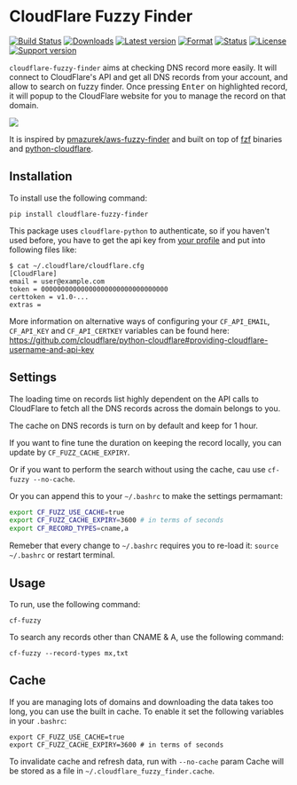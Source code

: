 # CloudFlare Fuzzy Finder
[![Build Status](https://travis-ci.org/dhoeric/cloudflare-fuzzy-finder.svg?branch=master)](https://travis-ci.org/dhoeric/cloudflare-fuzzy-finder)
[![Downloads](https://img.shields.io/pypi/dm/cloudflare-fuzzy-finder.svg)](https://pypi.python.org/pypi/cloudflare-fuzzy-finder/)
[![Latest version](https://img.shields.io/pypi/v/cloudflare-fuzzy-finder.svg)](https://pypi.python.org/pypi/cloudflare-fuzzy-finder/)
[![Format](https://img.shields.io/pypi/format/cloudflare-fuzzy-finder.svg)](https://pypi.python.org/pypi/cloudflare-fuzzy-finder/)
[![Status](https://img.shields.io/pypi/status/cloudflare-fuzzy-finder.svg)](https://pypi.python.org/pypi/cloudflare-fuzzy-finder/)
[![License](https://img.shields.io/pypi/l/cloudflare-fuzzy-finder.svg)](https://pypi.python.org/pypi/cloudflare-fuzzy-finder/)
[![Support version](https://img.shields.io/pypi/pyversions/cloudflare-fuzzy-finder.svg)](https://pypi.python.org/pypi/cloudflare-fuzzy-finder/)

`cloudflare-fuzzy-finder` aims at checking DNS record more easily. It will connect to CloudFlare's API and get all DNS records from your account, and allow to search on fuzzy finder. Once pressing <kbd>Enter</kbd> on highlighted record, it will popup to the CloudFlare website for you to manage the record on that domain.

![](https://raw.github.com/dhoeric/cloudflare-fuzzy-finder/master/demo.gif)

It is inspired by [pmazurek/aws-fuzzy-finder](https://github.com/pmazurek/aws-fuzzy-finder) and built on top of [fzf](https://github.com/junegunn/fzf-bin/releases) binaries and [python-cloudflare](https://github.com/cloudflare/python-cloudflare).


## Installation

To install use the following command:

`pip install cloudflare-fuzzy-finder`

This package uses `cloudflare-python` to authenticate, so if you haven't used before,
you have to get the api key from [your profile](https://dash.cloudflare.com/profile) and put into following files like:

```
$ cat ~/.cloudflare/cloudflare.cfg
[CloudFlare]
email = user@example.com
token = 00000000000000000000000000000000
certtoken = v1.0-...
extras =
```

More information on alternative ways of configuring your `CF_API_EMAIL`, `CF_API_KEY` and `CF_API_CERTKEY` variables can be found here: https://github.com/cloudflare/python-cloudflare#providing-cloudflare-username-and-api-key

## Settings

The loading time on records list highly dependent on the API calls to CloudFlare to fetch all the DNS records across the domain belongs to you.

The cache on DNS records is turn on by default and keep for 1 hour.

If you want to fine tune the duration on keeping the record locally, you can update by `CF_FUZZ_CACHE_EXPIRY`.

Or if you want to perform the search without using the cache, cau use `cf-fuzzy --no-cache`.

Or you can append this to your `~/.bashrc` to make the settings permamant:
```sh
export CF_FUZZ_USE_CACHE=true
export CF_FUZZ_CACHE_EXPIRY=3600 # in terms of seconds
export CF_RECORD_TYPES=cname,a
```
Remeber that every change to `~/.bashrc` requires you to re-load it: `source ~/.bashrc` or restart terminal.

## Usage

To run, use the following command:

`cf-fuzzy`

To search any records other than CNAME & A, use the following command:

`cf-fuzzy --record-types mx,txt`

## Cache

If you are managing lots of domains and downloading the data takes too long, you can use the built in cache. To enable it set the following variables in your `.bashrc`:
```
export CF_FUZZ_USE_CACHE=true
export CF_FUZZ_CACHE_EXPIRY=3600 # in terms of seconds
```

To invalidate cache and refresh data, run with `--no-cache` param
Cache will be stored as a file in `~/.cloudflare_fuzzy_finder.cache`.

